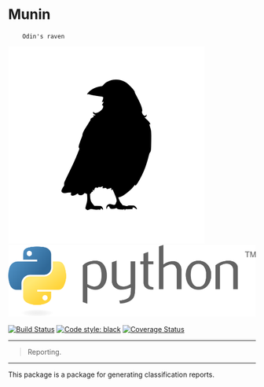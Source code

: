 # Munin
```Old Norse: Muninn
    Odin's raven
``` 

![munin](.github/images/munin.svg) ![munin](.github/images/python.svg)

[![Build Status](https://travis-ci.com/cnheider/munin.svg?branch=master)](https://travis-ci.com/cnheider/munin) [![Code style: black](https://img.shields.io/badge/code%20style-black-000000.svg)](https://github.com/ambv/black) [![Coverage Status](https://coveralls.io/repos/github/aivclab/warg/badge.svg?branch=master)](https://coveralls.io/github/aivclab/warg?branch=master)
___
> Reporting.
___

This package is a package for generating classification reports. 
